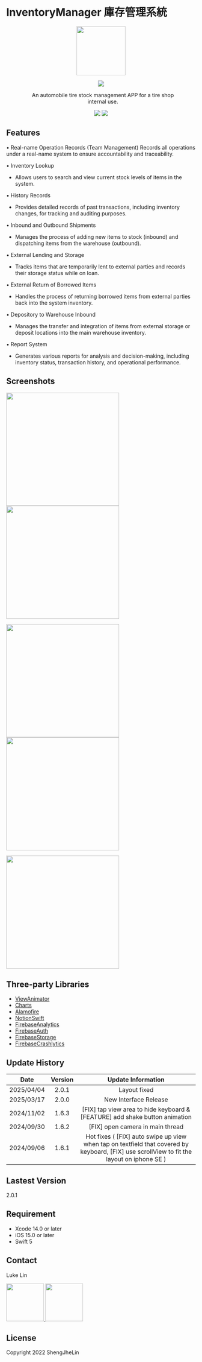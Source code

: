 # InventoryManager 庫存管理系統

<p align="center">
  <img src="https://github.com/user-attachments/assets/819ea4f9-260a-4a79-a74e-502e9bac359c" width="130"/>
</p>


<p align="center">
    <a href="https://apps.apple.com/tw/app/ridetogether/id1619743048"><img src="https://developer.apple.com/assets/elements/badges/download-on-the-app-store.svg"></a>
</p>


<p align="center" style="margin:0px 50px 0px 60px">
An automobile tire stock management APP for a tire shop internal use.
</p>

<p> </p>
<p align= "center">
<nobr><img src="https://img.shields.io/badge/platform-ios-lightgrey.svg">
<img src="https://img.shields.io/badge/Swift-5.0-orange.svg?style=flat"></nobr>
</p>


## Features

•	Real-name Operation Records (Team Management)
  Records all operations under a real-name system to ensure accountability and traceability.

•	Inventory Lookup
  - Allows users to search and view current stock levels of items in the system.
  
•	History Records
  - Provides detailed records of past transactions, including inventory changes, for tracking and   auditing purposes.
  
•	Inbound and Outbound Shipments
  - Manages the process of adding new items to stock (inbound) and dispatching items from the warehouse (outbound).
  
•	External Lending and Storage
  - Tracks items that are temporarily lent to external parties and records their storage status while on loan.
  
•	External Return of Borrowed Items
  - Handles the process of returning borrowed items from external parties back into the system inventory.
  
•	Depository to Warehouse Inbound
  - Manages the transfer and integration of items from external storage or deposit locations into the main warehouse inventory.
  
•	Report System
  - Generates various reports for analysis and decision-making, including inventory status, transaction history, and operational performance.
  
## Screenshots

<p align="left">
  <img src="https://github.com/user-attachments/assets/7ec23b4b-9f72-4ad1-ae18-df51ea3c259b" width="300"/>
  <img src="https://github.com/user-attachments/assets/0c0df8cd-5ac8-484a-8d38-975ac91e5361" width="300"/>
</p>

<p align="left">
  <img src="https://github.com/user-attachments/assets/8b17d918-95dd-4f70-8b5d-641d289eb1c9" width="300"/>
  <img src="https://github.com/user-attachments/assets/25fa7a09-3bc2-4297-ac80-b2440f0f0c10" width="300"/>
</p>

<p align="left">
  <img src="https://github.com/user-attachments/assets/3ff11aae-b615-4214-a1bd-1afac7b452c5" width="300"/>
</p>


## Three-party Libraries 
    
  * [ViewAnimator](https://github.com/marcosgriselli/ViewAnimator)
  * [Charts](https://github.com/ChartsOrg/Charts)
  * [Alamofire](https://github.com/Alamofire/Alamofire)
  * [NotionSwift](https://github.com/chojnac/NotionSwift)
  * [FirebaseAnalytics](https://cocoapods.org/pods/FirebaseAnalytics)
  * [FirebaseAuth](https://cocoapods.org/pods/FirebaseAuth)
  * [FirebaseStorage](https://cocoapods.org/pods/FirebaseStorage)
  * [FirebaseCrashlytics](https://cocoapods.org/pods/FirebaseCrashlytics)


## Update History

| Date  | Version | Update Information | 
| ------------- |:-------------:| :-------------:|
|  2025/04/04    | 2.0.1  | Layout fixed |
|  2025/03/17    | 2.0.0  | New Interface Release |
|  2024/11/02    | 1.6.3  | [FIX] tap view area to hide keyboard & [FEATURE] add shake button animation |
|  2024/09/30    | 1.6.2  | [FIX] open camera in main thread |
|  2024/09/06    | 1.6.1  | Hot fixes ( [FIX] auto swipe up view when tap on textfield that covered by keyboard, [FIX] use scrollView to fit the layout on iphone SE )|

## Lastest Version 
2.0.1

## Requirement 
- Xcode 14.0 or later
- iOS 15.0 or later
- Swift 5

## Contact
Luke Lin
<p align="left">
  <a href="https://www.linkedin.com/in/luke-lin-b60a4714b/">
    <img src="https://img.shields.io/badge/LinkedIn-0077B5?style=for-the-badge&logo=linkedin&logoColor=white" width="100"/>
  </a>
  <a href="mailto:lukeche.dev@gmail.com">
    <img src="https://img.shields.io/badge/Gmail-D14836?style=for-the-badge&logo=gmail&logoColor=white" width="100"/>
  </a>
</p>


## License 
Copyright 2022 ShengJheLin
